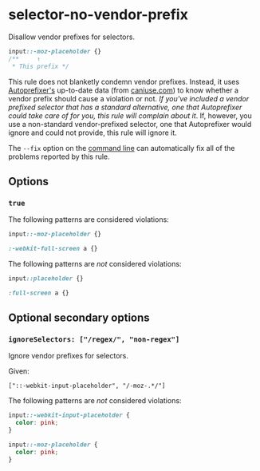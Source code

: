 # selector-no-vendor-prefix

Disallow vendor prefixes for selectors.

<!-- prettier-ignore -->
```css
input::-moz-placeholder {}
/**     ↑
 * This prefix */
```

This rule does not blanketly condemn vendor prefixes. Instead, it uses [Autoprefixer's](https://github.com/postcss/autoprefixer) up-to-date data (from [caniuse.com](http://caniuse.com/)) to know whether a vendor prefix should cause a violation or not. _If you've included a vendor prefixed selector that has a standard alternative, one that Autoprefixer could take care of for you, this rule will complain about it_. If, however, you use a non-standard vendor-prefixed selector, one that Autoprefixer would ignore and could not provide, this rule will ignore it.

The `--fix` option on the [command line](../../../docs/user-guide/cli.md#autofixing-errors) can automatically fix all of the problems reported by this rule.

## Options

### `true`

The following patterns are considered violations:

<!-- prettier-ignore -->
```css
input::-moz-placeholder {}
```

<!-- prettier-ignore -->
```css
:-webkit-full-screen a {}
```

The following patterns are _not_ considered violations:

<!-- prettier-ignore -->
```css
input::placeholder {}
```

<!-- prettier-ignore -->
```css
:full-screen a {}
```

## Optional secondary options

### `ignoreSelectors: ["/regex/", "non-regex"]`

Ignore vendor prefixes for selectors.

Given:

```
["::-webkit-input-placeholder", "/-moz-.*/"]
```

The following patterns are _not_ considered violations:

<!-- prettier-ignore -->
```css
input::-webkit-input-placeholder {
  color: pink;
}

input::-moz-placeholder {
  color: pink;
}
```

